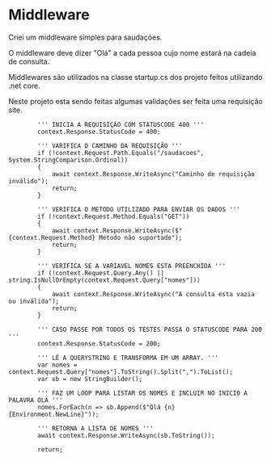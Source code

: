 # Middleware
Criei um middleware simples para saudações. 

O middleware deve dizer "Olá" a cada pessoa cujo nome estará na cadeia de consulta.

Middlewares são utilizados na classe startup.cs dos projeto feitos utilizando .net core.

Neste projeto esta sendo feitas algumas validações ser feita uma requisição site.

            ''' INICIA A REQUISIÇÃO COM STATUSCODE 400 '''
            context.Response.StatusCode = 400;
            
            ''' VARIFICA O CAMINHO DA REQUISIÇÃO '''
            if (!context.Request.Path.Equals("/saudacoes", System.StringComparison.Ordinal))
            {
                await context.Response.WriteAsync("Caminho de requisição inválido");
                return;
            }
            
            ''' VERIFICA O METODO UTILIZADO PARA ENVIAR OS DADOS '''
            if (!context.Request.Method.Equals("GET"))
            {
                await context.Response.WriteAsync($"{context.Request.Method} Método não suportado");
                return;
            }
            
            ''' VERIFICA SE A VARIAVEL NOMES ESTA PREENCHIDA '''
            if (!context.Request.Query.Any() || string.IsNullOrEmpty(context.Request.Query["nomes"]))
            {
                await context.Response.WriteAsync("A consulta esta vazia ou inválida");
                return;
            }
            
            ''' CASO PASSE POR TODOS OS TESTES PASSA O STATUSCODE PARA 200 '''
            context.Response.StatusCode = 200;
            
            ''' LÊ A QUERYSTRING E TRANSFORMA EM UM ARRAY. '''
            var nomes = context.Request.Query["nomes"].ToString().Split(",").ToList();
            var sb = new StringBuilder();
            
            ''' FAZ UM LOOP PARA LISTAR OS NOMES E INCLUIR NO INICIO A PALAVRA OLÁ '''
            nomes.ForEach(n => sb.Append($"Olá {n}{Environment.NewLine}"));
            
            ''' RETORNA A LISTA DE NOMES '''
            await context.Response.WriteAsync(sb.ToString());

            return;
